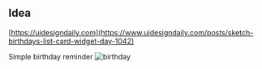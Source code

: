 ## Idea

[https://uidesigndaily.com](https://www.uidesigndaily.com/posts/sketch-birthdays-list-card-widget-day-1042)

Simple birthday reminder
![birthday](https://user-images.githubusercontent.com/74892817/121790058-6d624380-cba9-11eb-8536-53da67dce9c4.png)


